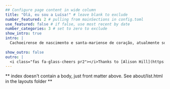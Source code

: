 ```yaml
---
## Configure page content in wide column
title: "Olá, eu sou a Luísa!" # leave blank to exclude
number_featured: 2 # pulling from mainSections in config.toml
use_featured: false # if false, use most recent by date
number_categories: 3 # set to zero to exclude
show_intro: true
intro: |
  Cachoeirense de nascimento e santa-mariense de coração, atualmente sou estudante de Ciências Econômicas na Universidade Federal de Santa Maria ([UFSM](https://www.ufsm.br/)).
  
show_outro: false
outro: |
  <i class="fas fa-glass-cheers pr2"></i>Thanks to [Alison Hill](https://twitter.com/apreshill/) for creating Hugo Apéro!
---
```


** index doesn't contain a body, just front matter above.
See about/list.html in the layouts folder **
